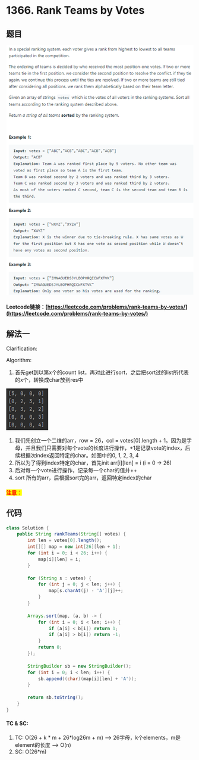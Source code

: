 # 1366. Rank Teams by Votes

## 题目

![](<../../.gitbook/assets/image (32).png>)

#### Leetcode链接：[https://leetcode.com/problems/rank-teams-by-votes/](https://leetcode.com/problems/rank-teams-by-votes/)

## 解法一

Clarification:&#x20;

Algorithm:&#x20;

1. 首先get到以第x个的count list，再对此进行sort，之后把sort过的list所代表的x个，转换成char放到res中

![](<../../.gitbook/assets/image (131).png>)

1. 我们先创立一个二维的arr，row = 26，col = votes\[0].length + 1。因为是字母，并且我们只需要对每个vote的长度进行操作，+1是记录vote的index，后续根据次index返回特定的char。如图中的0, 1, 2, 3, 4
2. 所以为了得到index特定的char，首先init arr\[i]\[len] = i (i = 0 -> 26)
3. 后对每一个vote进行操作，记录每一个char的值并++
4. sort 所有的arr，后根据sort完的arr，返回特定index的char



#### <mark style="color:red;">注意：</mark>

## 代码

```java
class Solution {
    public String rankTeams(String[] votes) {
        int len = votes[0].length();
        int[][] map = new int[26][len + 1];
        for (int i = 0; i < 26; i++) {
            map[i][len] = i;
        }
        
        for (String s : votes) {
            for (int j = 0; j < len; j++) {
                map[s.charAt(j) - 'A'][j]++;
            }
        }
        
        Arrays.sort(map, (a, b) -> {
            for (int i = 0; i < len; i++) {
                if (a[i] < b[i]) return 1;
                if (a[i] > b[i]) return -1;
            }
            return 0;
        });
        
        StringBuilder sb = new StringBuilder();
        for (int i = 0; i < len; i++) {
            sb.append((char)(map[i][len] + 'A'));
        }
        
        return sb.toString();
    }
}
```

#### TC & SC:&#x20;

1. TC: O(26 + k \* m + 26\*log26m + m) --> 26字母，k个elements，m是element的长度 --> O(n)
2. SC: O(26\*m)
